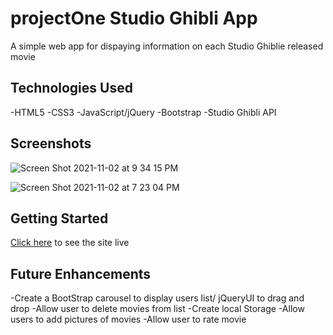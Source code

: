 # projectOne Studio Ghibli App
A simple web app for dispaying information on each Studio Ghiblie released movie

## Technologies Used

-HTML5
-CSS3
-JavaScript/jQuery
-Bootstrap
-Studio Ghibli API

## Screenshots

![Screen Shot 2021-11-02 at 9 34 15 PM](https://user-images.githubusercontent.com/22863727/139999090-61001d30-148d-4824-b404-5a652941bc79.png)

![Screen Shot 2021-11-02 at 7 23 04 PM](https://user-images.githubusercontent.com/22863727/139999133-3c6fd267-b9f7-4734-9d41-512aed3280c4.png)


## Getting Started 
[Click here](https://modest-ritchie-b3acfa.netlify.app/) to see the site live

## Future Enhancements
-Create a BootStrap carousel to display users list/ jQueryUI to drag and drop
-Allow user to delete movies from list
-Create local Storage
-Allow users to add pictures of movies
-Allow user to rate movie
